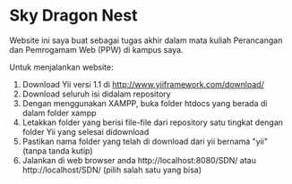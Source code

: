 # Sky Dragon Nest

Website ini saya buat sebagai tugas akhir dalam mata kuliah Perancangan dan Pemrogamam Web (PPW) di kampus saya.

Untuk menjalankan website: 

1. Download Yii versi 1.1 di http://www.yiiframework.com/download/
2. Download seluruh isi didalam repository
3. Dengan menggunakan XAMPP, buka folder htdocs yang berada di dalam folder xampp
4. Letakkan folder yang berisi file-file dari repository satu tingkat dengan folder Yii yang selesai didownload
5. Pastikan nama folder yang telah di download dari yii bernama "yii" (tanpa tanda kutip)
6. Jalankan di web browser anda http://localhost:8080/SDN/ atau http://localhost/SDN/  (pilih salah satu yang bisa)
